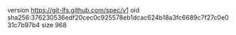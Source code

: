 version https://git-lfs.github.com/spec/v1
oid sha256:376230536edf20cec0c925578eb1dcac624b18a3fc6689c7f27c0e031c7b97b4
size 968
